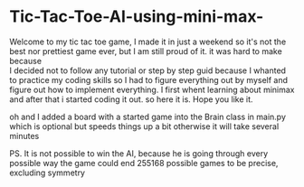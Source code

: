 # Tic-Tac-Toe-AI-using-mini-max-

Welcome to my tic tac toe game, I made it in just a weekend so it's not the best nor prettiest game ever, but I am still proud of it. it was hard to make because  
I decided not to follow any tutorial or step by step guid because I whanted to practice my coding skills so I had to figure everything out by myself and figure out 
how to implement everything. I first whent learning about minimax and after that i started coding it out. so here it is. Hope you like it. 

oh and I added a board with a started game into the Brain class in main.py which is optional but speeds things up a bit otherwise it will take several minutes

PS. It is not possible to win the AI, because he is going through every possible way the game could end 255168 possible games to be precise, excluding symmetry

